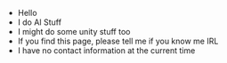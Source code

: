 - Hello
- I do AI Stuff
- I might do some unity stuff too
- If you find this page, please tell me if you know me IRL
- I have no contact information at the current time

<!---
itsBallistiq/itsBallistiq is a ✨ special ✨ repository because its `README.md` (this file) appears on your GitHub profile.
You can click the Preview link to take a look at your changes.
--->
